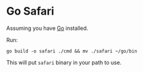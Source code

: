 # Go Safari

Assuming you have [Go](https://go.dev) installed.

Run:

```
go build -o safari ./cmd && mv ./safari ~/go/bin
```

This will put `safari` binary in your path to use.
